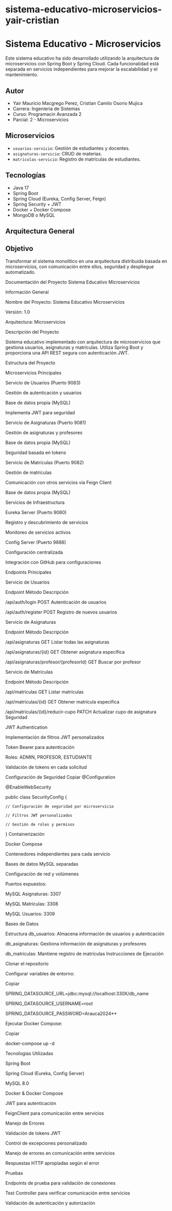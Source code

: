 # sistema-educativo-microservicios-yair-cristian
# Sistema Educativo - Microservicios

Este sistema educativo ha sido desarrollado utilizando la arquitectura de microservicios con Spring Boot y Spring Cloud. Cada funcionalidad está separada en servicios independientes para mejorar la escalabilidad y el mantenimiento.

## Autor
- Yair Mauricio Macgrego Perez, Cristian Camilo Osorio Mujica
- Carrera: Ingenieria de Sistemas
- Curso: Programacin Avanzada 2
- Parcial: 2 - Microservicios

## Microservicios
- `usuarios-servicio`: Gestión de estudiantes y docentes.
- `asignaturas-servicio`: CRUD de materias.
- `matriculas-servicio`: Registro de matrículas de estudiantes.

## Tecnologías
- Java 17
- Spring Boot
- Spring Cloud (Eureka, Config Server, Feign)
- Spring Security + JWT
- Docker + Docker Compose
- MongoDB o MySQL

## Arquitectura General

## Objetivo
Transformar el sistema monolítico en una arquitectura distribuida basada en microservicios, con comunicación entre ellos, seguridad y despliegue automatizado.

Documentación del Proyecto Sistema Educativo Microservicios

Información General

Nombre del Proyecto: Sistema Educativo Microservicios

Versión: 1.0

Arquitectura: Microservicios

Descripción del Proyecto

Sistema educativo implementado con arquitectura de microservicios que gestiona usuarios, asignaturas y matrículas. Utiliza Spring Boot y proporciona una API REST segura con autenticación JWT.

Estructura del Proyecto

Microservicios Principales

Servicio de Usuarios (Puerto 9083)

Gestión de autenticación y usuarios

Base de datos propia (MySQL)

Implementa JWT para seguridad

Servicio de Asignaturas (Puerto 9081)

Gestión de asignaturas y profesores

Base de datos propia (MySQL)

Seguridad basada en tokens

Servicio de Matrículas (Puerto 9082)

Gestión de matrículas

Comunicación con otros servicios vía Feign Client

Base de datos propia (MySQL)

Servicios de Infraestructura

Eureka Server (Puerto 9080)

Registro y descubrimiento de servicios

Monitoreo de servicios activos

Config Server (Puerto 9888)

Configuración centralizada

Integración con GitHub para configuraciones

Endpoints Principales

Servicio de Usuarios

Endpoint	Método	Descripción

/api/auth/login	POST	Autenticación de usuarios

/api/auth/register	POST	Registro de nuevos usuarios

Servicio de Asignaturas

Endpoint	Método	Descripción

/api/asignaturas	GET	Listar todas las asignaturas

/api/asignaturas/{id}	GET	Obtener asignatura específica

/api/asignaturas/profesor/{profesorId}	GET	Buscar por profesor

Servicio de Matrículas

Endpoint	Método	Descripción

/api/matriculas	GET	Listar matrículas

/api/matriculas/{id}	GET	Obtener matrícula específica

/api/matriculas/{id}/reducir-cupo	PATCH	Actualizar cupo de asignatura
Seguridad

JWT Authentication

Implementación de filtros JWT personalizados

Token Bearer para autenticación

Roles: ADMIN, PROFESOR, ESTUDIANTE

Validación de tokens en cada solicitud

Configuración de Seguridad
Copiar
@Configuration

@EnableWebSecurity

public class SecurityConfig {

    // Configuración de seguridad por microservicio
    
    // Filtros JWT personalizados
    
    // Gestión de roles y permisos
}
Containerización

Docker Compose

Contenedores independientes para cada servicio

Bases de datos MySQL separadas

Configuración de red y volúmenes

Puertos expuestos:

MySQL Asignaturas: 3307

MySQL Matrículas: 3308

MySQL Usuarios: 3309

Bases de Datos

Estructura
db_usuarios: Almacena información de usuarios y autenticación

db_asignaturas: Gestiona información de asignaturas y profesores

db_matriculas: Mantiene registro de matrículas
Instrucciones de Ejecución

Clonar el repositorio

Configurar variables de entorno:

Copiar

SPRING_DATASOURCE_URL=jdbc:mysql://localhost:330X/db_name

SPRING_DATASOURCE_USERNAME=root

SPRING_DATASOURCE_PASSWORD=Arauca2024**

Ejecutar Docker Compose:

Copiar

docker-compose up -d

Tecnologías Utilizadas

Spring Boot

Spring Cloud (Eureka, Config Server)

MySQL 8.0

Docker & Docker Compose

JWT para autenticación

FeignClient para comunicación entre servicios

Manejo de Errores

Validación de tokens JWT

Control de excepciones personalizado

Manejo de errores en comunicación entre servicios

Respuestas HTTP apropiadas según el error

Pruebas

Endpoints de prueba para validación de conexiones

Test Controller para verificar comunicación entre servicios

Validación de autenticación y autorización


